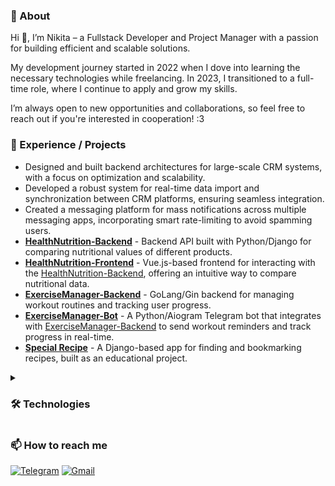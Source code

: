 ### 📃 About

Hi 👋, I’m Nikita – a Fullstack Developer and Project Manager with a passion for building efficient and scalable solutions.

My development journey started in 2022 when I dove into learning the necessary technologies while freelancing. In 2023, I transitioned to a full-time role, where I continue to apply and grow my skills.

I’m always open to new opportunities and collaborations, so feel free to reach out if you're interested in cooperation! :3

### 🎯 Experience / Projects

* Designed and built backend architectures for large-scale CRM systems, with a focus on optimization and scalability.
* Developed a robust system for real-time data import and synchronization between CRM platforms, ensuring seamless integration.
* Created a messaging platform for mass notifications across multiple messaging apps, incorporating smart rate-limiting to avoid spamming users.
* **[HealthNutrition-Backend](https://github.com/FCTL3314/StoreTracker-Backend)** - Backend API built with Python/Django for comparing nutritional values of different products.
* **[HealthNutrition-Frontend](https://github.com/FCTL3314/StoreTracker-Frontend)** - Vue.js-based frontend for interacting with the [HealthNutrition-Backend](https://github.com/FCTL3314/StoreTracker-Backend), offering an intuitive way to compare nutritional data.
* **[ExerciseManager-Backend](https://github.com/FCTL3314/ExerciseManager-Backend)** - GoLang/Gin backend for managing workout routines and tracking user progress.
* **[ExerciseManager-Bot](https://github.com/FCTL3314/ExerciseManager-Bot)** -  A Python/Aiogram Telegram bot that integrates with [ExerciseManager-Backend](https://github.com/FCTL3314/ExerciseManager-Backend) to send workout reminders and track progress in real-time.
* **[Special Recipe](https://github.com/FCTL3314/SpecialRecipe)** - A Django-based app for finding and bookmarking recipes, built as an educational project.

<details><summary><h3>🛠️ Technologies</h3></summary>

* **Programming Languages:**
  * Python
  * GoLang
  * Java Script / HTML / CSS
* **Frameworks / Libraries:**
  * Django / DRF
  * FastAPI
  * Gin
  * Celery
  * Vue.js
  * Bootstrap
* **Databases:**
  * PostgresSQL
  * Redis
  * RabbitMQ
  * MongoDB
* **Deployment:**
  * Docker / Docker-Compose
  * Linux
 
 </details>

### 📫 How to reach me

[![Telegram](https://img.shields.io/badge/Telegram-@f__c__t__l-29A0DC?style=flat-square&logo=telegram)](https://t.me/f_c_t_l)
[![Gmail](https://img.shields.io/badge/Gmail-solovev.nikita.05@gmail.com-EA4335?style=flat-square&logo=gmail)](mailto:solovev.nikita.05@gmail.com)
